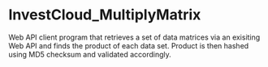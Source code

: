 # InvestCloud_MultiplyMatrix
Web API client program that retrieves a set of data matrices via an exisiting Web API and finds the product of each data set. Product is then hashed using MD5 checksum and validated accordingly.
